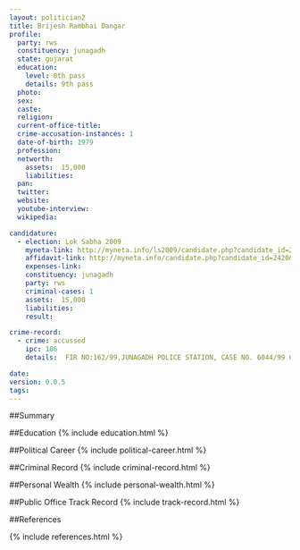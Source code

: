 ```yaml
---
layout: politician2
title: Brijesh Rambhai Dangar
profile: 
  party: rws
  constituency: junagadh
  state: gujarat
  education: 
    level: 8th pass
    details: 9th pass
  photo: 
  sex: 
  caste: 
  religion: 
  current-office-title: 
  crime-accusation-instances: 1
  date-of-birth: 1979
  profession: 
  networth: 
    assets:  15,000
    liabilities: 
  pan: 
  twitter: 
  website: 
  youtube-interview: 
  wikipedia: 

candidature: 
  - election: Lok Sabha 2009
    myneta-link: http://myneta.info/ls2009/candidate.php?candidate_id=2420
    affidavit-link: http://myneta.info/candidate.php?candidate_id=2420&scan=original
    expenses-link: 
    constituency: junagadh 
    party: rws
    criminal-cases: 1
    assets:  15,000
    liabilities: 
    result:  

crime-record: 
  - crime: accussed
    ipc: 186
    details:  FIR NO:162/99,JUNAGADH POLICE STATION, CASE NO. 6044/99 CRIMINAL COURT, JUNAGADH, CASE ARE PENDING.  

date: 
version: 0.0.5
tags: 
---
```

##Summary


##Education
{% include education.html %}


##Political Career
{% include political-career.html %}


##Criminal Record
{% include criminal-record.html %}


##Personal Wealth
{% include personal-wealth.html %}


##Public Office Track Record
{% include track-record.html %}


##References


{% include references.html %}